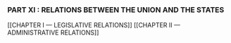 ### **PART XI : RELATIONS BETWEEN THE UNION AND THE STATES**
[[CHAPTER I — LEGISLATIVE RELATIONS]]
[[CHAPTER II — ADMINISTRATIVE RELATIONS]]